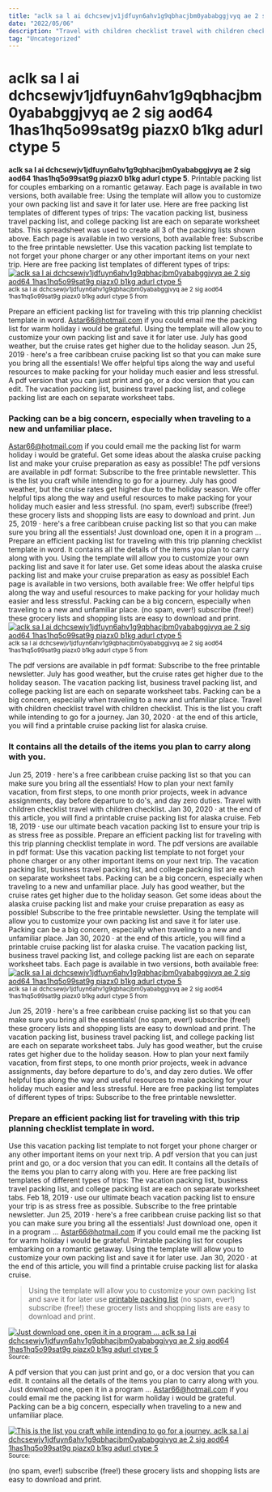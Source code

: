```yaml
---
title: "aclk sa l ai dchcsewjv1jdfuyn6ahv1g9qbhacjbm0yababggjvyq ae 2 sig aod64 1has1hq5o99sat9g piazx0 b1kg adurl ctype 5"
date: "2022/05/06"
description: "Travel with children checklist travel with children checklist."
tag: "Uncategorized"
---
```


# aclk sa l ai dchcsewjv1jdfuyn6ahv1g9qbhacjbm0yababggjvyq ae 2 sig aod64 1has1hq5o99sat9g piazx0 b1kg adurl ctype 5
**aclk sa l ai dchcsewjv1jdfuyn6ahv1g9qbhacjbm0yababggjvyq ae 2 sig aod64 1has1hq5o99sat9g piazx0 b1kg adurl ctype 5**. Printable packing list for couples embarking on a romantic getaway. Each page is available in two versions, both available free: Using the template will allow you to customize your own packing list and save it for later use. Here are free packing list templates of different types of trips: The vacation packing list, business travel packing list, and college packing list are each on separate worksheet tabs.
This spreadsheet was used to create all 3 of the packing lists shown above. Each page is available in two versions, both available free: Subscribe to the free printable newsletter. Use this vacation packing list template to not forget your phone charger or any other important items on your next trip. Here are free packing list templates of different types of trips:
[![aclk sa l ai dchcsewjv1jdfuyn6ahv1g9qbhacjbm0yababggjvyq ae 2 sig aod64 1has1hq5o99sat9g piazx0 b1kg adurl ctype 5](6830041 "aclk sa l ai dchcsewjv1jdfuyn6ahv1g9qbhacjbm0yababggjvyq ae 2 sig aod64 1has1hq5o99sat9g piazx0 b1kg adurl ctype 5")](6830041)
<small>aclk sa l ai dchcsewjv1jdfuyn6ahv1g9qbhacjbm0yababggjvyq ae 2 sig aod64 1has1hq5o99sat9g piazx0 b1kg adurl ctype 5 from </small>

Prepare an efficient packing list for traveling with this trip planning checklist template in word. Astar66@hotmail.com if you could email me the packing list for warm holiday i would be grateful. Using the template will allow you to customize your own packing list and save it for later use. July has good weather, but the cruise rates get higher due to the holiday season. Jun 25, 2019 · here&#039;s a free caribbean cruise packing list so that you can make sure you bring all the essentials! We offer helpful tips along the way and useful resources to make packing for your holiday much easier and less stressful. A pdf version that you can just print and go, or a doc version that you can edit. The vacation packing list, business travel packing list, and college packing list are each on separate worksheet tabs.

### Packing can be a big concern, especially when traveling to a new and unfamiliar place.
Astar66@hotmail.com if you could email me the packing list for warm holiday i would be grateful. Get some ideas about the alaska cruise packing list and make your cruise preparation as easy as possible! The pdf versions are available in pdf format: Subscribe to the free printable newsletter. This is the list you craft while intending to go for a journey. July has good weather, but the cruise rates get higher due to the holiday season. We offer helpful tips along the way and useful resources to make packing for your holiday much easier and less stressful. (no spam, ever!) subscribe (free!) these grocery lists and shopping lists are easy to download and print. Jun 25, 2019 · here&#039;s a free caribbean cruise packing list so that you can make sure you bring all the essentials! Just download one, open it in a program … Prepare an efficient packing list for traveling with this trip planning checklist template in word. It contains all the details of the items you plan to carry along with you. Using the template will allow you to customize your own packing list and save it for later use.
Get some ideas about the alaska cruise packing list and make your cruise preparation as easy as possible! Each page is available in two versions, both available free: We offer helpful tips along the way and useful resources to make packing for your holiday much easier and less stressful. Packing can be a big concern, especially when traveling to a new and unfamiliar place. (no spam, ever!) subscribe (free!) these grocery lists and shopping lists are easy to download and print.
[![aclk sa l ai dchcsewjv1jdfuyn6ahv1g9qbhacjbm0yababggjvyq ae 2 sig aod64 1has1hq5o99sat9g piazx0 b1kg adurl ctype 5](6830041 "aclk sa l ai dchcsewjv1jdfuyn6ahv1g9qbhacjbm0yababggjvyq ae 2 sig aod64 1has1hq5o99sat9g piazx0 b1kg adurl ctype 5")](6830041)
<small>aclk sa l ai dchcsewjv1jdfuyn6ahv1g9qbhacjbm0yababggjvyq ae 2 sig aod64 1has1hq5o99sat9g piazx0 b1kg adurl ctype 5 from </small>

The pdf versions are available in pdf format: Subscribe to the free printable newsletter. July has good weather, but the cruise rates get higher due to the holiday season. The vacation packing list, business travel packing list, and college packing list are each on separate worksheet tabs. Packing can be a big concern, especially when traveling to a new and unfamiliar place. Travel with children checklist travel with children checklist. This is the list you craft while intending to go for a journey. Jan 30, 2020 · at the end of this article, you will find a printable cruise packing list for alaska cruise.

### It contains all the details of the items you plan to carry along with you.
Jun 25, 2019 · here&#039;s a free caribbean cruise packing list so that you can make sure you bring all the essentials! How to plan your next family vacation, from first steps, to one month prior projects, week in advance assignments, day before departure to do&#039;s, and day zero duties. Travel with children checklist travel with children checklist. Jan 30, 2020 · at the end of this article, you will find a printable cruise packing list for alaska cruise. Feb 18, 2019 · use our ultimate beach vacation packing list to ensure your trip is as stress free as possible. Prepare an efficient packing list for traveling with this trip planning checklist template in word. The pdf versions are available in pdf format: Use this vacation packing list template to not forget your phone charger or any other important items on your next trip. The vacation packing list, business travel packing list, and college packing list are each on separate worksheet tabs. Packing can be a big concern, especially when traveling to a new and unfamiliar place. July has good weather, but the cruise rates get higher due to the holiday season. Get some ideas about the alaska cruise packing list and make your cruise preparation as easy as possible! Subscribe to the free printable newsletter.
Using the template will allow you to customize your own packing list and save it for later use. Packing can be a big concern, especially when traveling to a new and unfamiliar place. Jan 30, 2020 · at the end of this article, you will find a printable cruise packing list for alaska cruise. The vacation packing list, business travel packing list, and college packing list are each on separate worksheet tabs. Each page is available in two versions, both available free:
[![aclk sa l ai dchcsewjv1jdfuyn6ahv1g9qbhacjbm0yababggjvyq ae 2 sig aod64 1has1hq5o99sat9g piazx0 b1kg adurl ctype 5](6830041 "aclk sa l ai dchcsewjv1jdfuyn6ahv1g9qbhacjbm0yababggjvyq ae 2 sig aod64 1has1hq5o99sat9g piazx0 b1kg adurl ctype 5")](6830041)
<small>aclk sa l ai dchcsewjv1jdfuyn6ahv1g9qbhacjbm0yababggjvyq ae 2 sig aod64 1has1hq5o99sat9g piazx0 b1kg adurl ctype 5 from </small>

Jun 25, 2019 · here&#039;s a free caribbean cruise packing list so that you can make sure you bring all the essentials! (no spam, ever!) subscribe (free!) these grocery lists and shopping lists are easy to download and print. The vacation packing list, business travel packing list, and college packing list are each on separate worksheet tabs. July has good weather, but the cruise rates get higher due to the holiday season. How to plan your next family vacation, from first steps, to one month prior projects, week in advance assignments, day before departure to do&#039;s, and day zero duties. We offer helpful tips along the way and useful resources to make packing for your holiday much easier and less stressful. Here are free packing list templates of different types of trips: Subscribe to the free printable newsletter.

### Prepare an efficient packing list for traveling with this trip planning checklist template in word.
Use this vacation packing list template to not forget your phone charger or any other important items on your next trip. A pdf version that you can just print and go, or a doc version that you can edit. It contains all the details of the items you plan to carry along with you. Here are free packing list templates of different types of trips: The vacation packing list, business travel packing list, and college packing list are each on separate worksheet tabs. Feb 18, 2019 · use our ultimate beach vacation packing list to ensure your trip is as stress free as possible. Subscribe to the free printable newsletter. Jun 25, 2019 · here&#039;s a free caribbean cruise packing list so that you can make sure you bring all the essentials! Just download one, open it in a program … Astar66@hotmail.com if you could email me the packing list for warm holiday i would be grateful. Printable packing list for couples embarking on a romantic getaway. Using the template will allow you to customize your own packing list and save it for later use. Jan 30, 2020 · at the end of this article, you will find a printable cruise packing list for alaska cruise.

> Using the template will allow you to customize your own packing list and save it for later use [printable packing list](https://brentongriffin.blogspot.com/2022/09/the-printable-packing-list-what-to-pack.html) (no spam, ever!) subscribe (free!) these grocery lists and shopping lists are easy to download and print.

[![Just download one, open it in a program … aclk sa l ai dchcsewjv1jdfuyn6ahv1g9qbhacjbm0yababggjvyq ae 2 sig aod64 1has1hq5o99sat9g piazx0 b1kg adurl ctype 5](15942723333184952396 "aclk sa l ai dchcsewjv1jdfuyn6ahv1g9qbhacjbm0yababggjvyq ae 2 sig aod64 1has1hq5o99sat9g piazx0 b1kg adurl ctype 5")](6830041)
<small>Source: </small>

A pdf version that you can just print and go, or a doc version that you can edit. It contains all the details of the items you plan to carry along with you. Just download one, open it in a program … Astar66@hotmail.com if you could email me the packing list for warm holiday i would be grateful. Packing can be a big concern, especially when traveling to a new and unfamiliar place.

[![This is the list you craft while intending to go for a journey. aclk sa l ai dchcsewjv1jdfuyn6ahv1g9qbhacjbm0yababggjvyq ae 2 sig aod64 1has1hq5o99sat9g piazx0 b1kg adurl ctype 5](15942723333184952396 "aclk sa l ai dchcsewjv1jdfuyn6ahv1g9qbhacjbm0yababggjvyq ae 2 sig aod64 1has1hq5o99sat9g piazx0 b1kg adurl ctype 5")](6830041)
<small>Source: </small>

(no spam, ever!) subscribe (free!) these grocery lists and shopping lists are easy to download and print.
